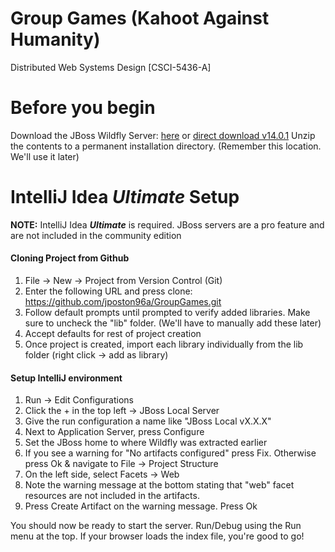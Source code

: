 
# Group Games (Kahoot Against Humanity)
Distributed Web Systems Design [CSCI-5436-A]

# Before you begin
Download the JBoss Wildfly Server: [here](http://wildfly.org/downloads/) or [direct download v14.0.1](http://download.jboss.org/wildfly/14.0.1.Final/servlet/wildfly-servlet-14.0.1.Final.zip)
Unzip the contents to a permanent installation directory. (Remember this location. We'll use it later)

# IntelliJ Idea *Ultimate* Setup
**NOTE:** IntelliJ Idea ***Ultimate*** is required. JBoss servers are a pro feature and are not included in the community edition

#### Cloning Project from Github
 1. File -> New -> Project from Version Control (Git)
 2. Enter the following URL and press clone:
     https://github.com/jposton96a/GroupGames.git
 3. Follow default prompts until prompted to verify added libraries. Make sure to uncheck the "lib" folder. (We'll have to manually add these later)
 4. Accept defaults for rest of project creation
 5. Once project is created, import each library individually from the lib folder (right click -> add as library)
 
#### Setup IntelliJ environment
 1. Run -> Edit Configurations
 2. Click the + in the top left -> JBoss Local Server
 3. Give the run configuration a name like "JBoss Local vX.X.X"
 3. Next to Application Server, press Configure
 4. Set the JBoss home to where Wildfly was extracted earlier
 5. If you see a warning for "No artifacts configured" press Fix. Otherwise press Ok & navigate to File -> Project Structure
 6. On the left side, select Facets -> Web
 7. Note the warning message at the bottom stating that "web" facet resources are not included in the artifacts.
 8. Press Create Artifact on the warning message. Press Ok
 
 You should now be ready to start the server. Run/Debug using the Run menu at the top. If your browser loads the index file, you're good to go!
 
